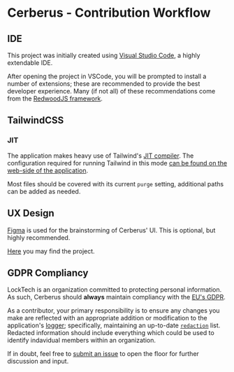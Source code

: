 # Cerberus - Contribution Workflow

## IDE

This project was initially created using [Visual Studio Code](https://code.visualstudio.com/), a highly extendable IDE.

After opening the project in VSCode, you will be prompted to install a number of extensions; these are recommended to provide the best developer experience.
Many (if not all) of these recommendations come from the [RedwoodJS framework](https://redwoodjs.com/).

## TailwindCSS

### JIT

The application makes heavy use of Tailwind's [JIT compiler](https://tailwindcss.com/docs/just-in-time-mode). The configuration required for running Tailwind in this mode [can be found on the web-side of the application](web/tailwind.config.js).

Most files should be covered with its current `purge` setting, additional paths can be added as needed.

## UX Design

[Figma](https://www.figma.com/) is used for the brainstorming of Cerberus' UI. This is optional, but highly recommended.

[Here](https://www.figma.com/file/p2Yi4QBdc6RAaPvcq2ATrq/Cerberus) you may find the project.

## GDPR Compliancy

LockTech is an organization committed to protecting personal information. As such, Cerberus should **always** maintain compliancy with the [EU's GDPR](https://gdpr-info.eu/).

As a contributor, your primary responsibility is to ensure any changes you make are reflected with an appropriate addition or modification to the application's [logger](api/src/lib/logger.ts); specifically, maintaining an up-to-date [`redaction`](https://github.com/pinojs/pino/blob/master/docs/redaction.md#redaction) list. Redacted information should include everything which could be used to identify indavidual members within an organization.

If in doubt, feel free to [submit an issue](https://github.com/LockTech/cerberus/issues/new) to open the floor for further discussion and input.
